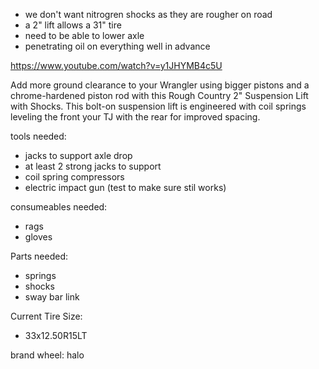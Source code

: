 + we don't want nitrogren shocks as they are rougher on road 
+ a 2" lift allows a 31" tire 
+ need to be able to lower axle 
+ penetrating oil on everything well in advance 

https://www.youtube.com/watch?v=y1JHYMB4c5U

Add more ground clearance to your Wrangler using bigger pistons and a chrome-hardened piston rod with this Rough Country 2" Suspension Lift with Shocks. This bolt-on suspension lift is engineered with coil springs leveling the front your TJ with the rear for improved spacing. 

tools needed: 
+ jacks to support axle drop
+ at least 2 strong jacks to support 
+ coil spring compressors 
+ electric impact gun (test to make sure stil works)


consumeables needed:
+ rags
+ gloves

Parts needed:
+ springs
+ shocks 
+ sway bar link

Current Tire Size:
+ 33x12.50R15LT

brand wheel: halo 
